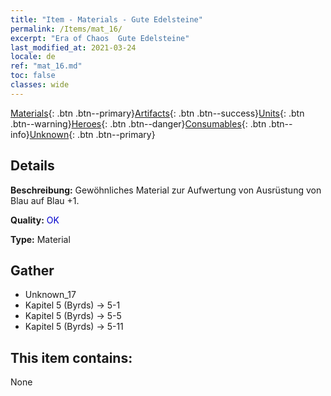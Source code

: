 ```yaml
---
title: "Item - Materials - Gute Edelsteine"
permalink: /Items/mat_16/
excerpt: "Era of Chaos  Gute Edelsteine"
last_modified_at: 2021-03-24
locale: de
ref: "mat_16.md"
toc: false
classes: wide
---
```

 [Materials](/de/Items/){: .btn .btn--primary}[Artifacts](/de/Items/Artifacts/){: .btn .btn--success}[Units](/de/Items/Units/){: .btn .btn--warning}[Heroes](/de/Items/Heroes/){: .btn .btn--danger}[Consumables](/de/Items/Consumables/){: .btn .btn--info}[Unknown](/de/Items/Unknown/){: .btn .btn--primary}

## Details
 **Beschreibung:** Gewöhnliches Material zur Aufwertung von Ausrüstung von Blau auf Blau +1.

 **Quality:** <span style="color: #0000CD">OK</span>

 **Type:** Material

## Gather

*    Unknown_17 
*    Kapitel 5 (Byrds) -> 5-1 
*    Kapitel 5 (Byrds) -> 5-5 
*    Kapitel 5 (Byrds) -> 5-11 

## This item contains:

  None

